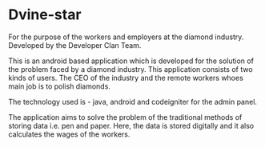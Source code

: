 # Dvine-star
 For the purpose of the workers and employers at the diamond industry.
 Developed by the Developer Clan Team.

 This is an android based application which is developed for the solution of the problem faced by a diamond industry.
 This application consists of two kinds of users. The CEO of the industry and the remote workers whoes main job is to polish diamonds. 

 The technology used is - java, android and codeigniter for the admin panel.

The application aims to solve the problem of the traditional methods of storing data i.e. pen and paper. Here, the data is stored digitally and it also calculates the wages of the workers.
